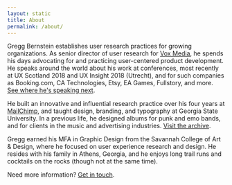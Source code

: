 ```yaml
---
layout: static
title: About
permalink: /about/
---
```


Gregg Bernstein establishes user research practices for growing organizations. As senior director of user research for [Vox Media](http://www.voxmedia.com), he spends his days advocating for and practicing user-centered product development. He speaks around the world about his work at conferences, most recently at UX Scotland 2018 and UX Insight 2018 (Utrecht), and for such companies as Booking.com, CA Technologies, Etsy, EA Games, Fullstory, and more. [See where he's speaking next](../speaking).

He built an innovative and influential research practice over his four years at [MailChimp](http://www.mailchimp.com), and taught design, branding, and typography at Georgia State University. In a previous life, he designed albums for punk and emo bands, and for clients in the music and advertising industries. [Visit the archive](../albums).

Gregg earned his MFA in Graphic Design from the Savannah College of Art & Design, where he focused on user experience research and design. He resides with his family in Athens, Georgia, and he enjoys long trail runs and cocktails on the rocks (though not at the same time).

Need more information? [Get in touch](../contact).
